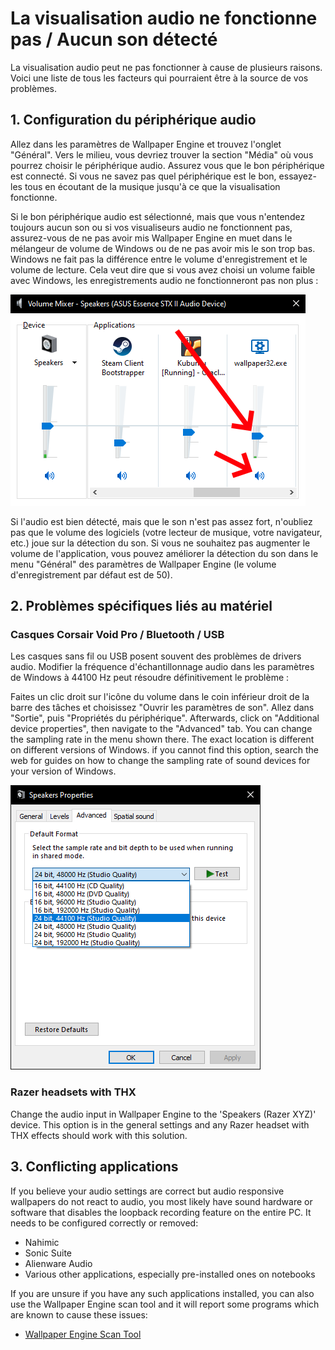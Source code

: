 # La visualisation audio ne fonctionne pas / Aucun son détecté

La visualisation audio peut ne pas fonctionner à cause de plusieurs raisons. Voici une liste de tous les facteurs qui pourraient être à la source de vos problèmes.

## 1. Configuration du périphérique audio
Allez dans les paramètres de Wallpaper Engine et trouvez l'onglet "Général". Vers le milieu, vous devriez trouver la section "Média" où vous pourrez choisir le périphérique audio. Assurez vous que le bon périphérique est connecté. Si vous ne savez pas quel périphérique est le bon, essayez-les tous en écoutant de la musique jusqu'à ce que la visualisation fonctionne.

Si le bon périphérique audio est sélectionné, mais que vous n'entendez toujours aucun son ou si vos visualiseurs audio ne fonctionnent pas, assurez-vous de ne pas avoir mis Wallpaper Engine en muet dans le mélangeur de volume de Windows ou de ne pas avoir mis le son trop bas. Windows ne fait pas la différence entre le volume d'enregistrement et le volume de lecture. Cela veut dire que si vous avez choisi un volume faible avec Windows, les enregistrements audio ne fonctionneront pas non plus :

![Raise volume and unmute Wallpaper Engine in the Windows audio mixer](./audiomixer.png)

Si l'audio est bien détecté, mais que le son n'est pas assez fort, n'oubliez pas que le volume des logiciels (votre lecteur de musique, votre navigateur, etc.) joue sur la détection du son. Si vous ne souhaitez pas augmenter le volume de l'application, vous pouvez améliorer la détection du son dans le menu "Général" des paramètres de Wallpaper Engine (le volume d'enregistrement par défaut est de 50).

## 2. Problèmes spécifiques liés au matériel

### Casques Corsair Void Pro / Bluetooth / USB

Les casques sans fil ou USB posent souvent des problèmes de drivers audio. Modifier la fréquence d'échantillonnage audio dans les paramètres de Windows à 44100 Hz peut résoudre définitivement le problème :

Faites un clic droit sur l'icône du volume dans le coin inférieur droit de la barre des tâches et choisissez "Ouvrir les paramètres de son". Allez dans "Sortie", puis "Propriétés du périphérique". Afterwards, click on "Additional device properties", then navigate to the "Advanced" tab. You can change the sampling rate in the menu shown there. The exact location is different on different versions of Windows. if you cannot find this option, search the web for guides on how to change the sampling rate of sound devices for your version of Windows.

![Set the sampling rate to "24 bit, 44100 Hz"](./samplingrate.png)

### Razer headsets with THX

Change the audio input in Wallpaper Engine to the 'Speakers (Razer XYZ)' device. This option is in the general settings and any Razer headset with THX effects should work with this solution.

## 3. Conflicting applications

If you believe your audio settings are correct but audio responsive wallpapers do not react to audio, you most likely have sound hardware or software that disables the loopback recording feature on the entire PC. It needs to be configured correctly or removed:

* Nahimic
* Sonic Suite
* Alienware Audio
* Various other applications, especially pre-installed ones on notebooks

If you are unsure if you have any such applications installed, you can also use the Wallpaper Engine scan tool and it will report some programs which are known to cause these issues:

* [Wallpaper Engine Scan Tool](/debug/scantool.html)

